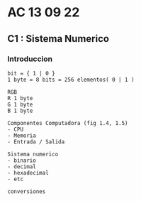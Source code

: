 # AC 13 09 22

## C1 : Sistema Numerico

### Introduccion

```
bit = { 1 | 0 }
1 byte = 8 bits = 256 elementos( 0 | 1 )
```

```
RGB
R 1 byte
G 1 byte
B 1 byte
```

```
Componentes Computadora (fig 1.4, 1.5)
- CPU
- Memoria
- Entrada / Salida
```

```
Sistema numerico
- binario
- decimal
- hexadecimal
- etc
```
```
conversiones
```